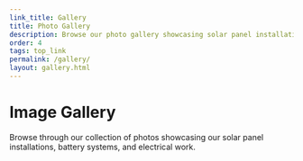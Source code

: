 ```yaml
---
link_title: Gallery
title: Photo Gallery
description: Browse our photo gallery showcasing solar panel installations, battery systems, and electrical work by Renegade Solar
order: 4
tags: top_link
permalink: /gallery/
layout: gallery.html
---
```


# Image Gallery

Browse through our collection of photos showcasing our solar panel installations, battery systems, and electrical work.
